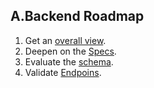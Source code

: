 ## A.Backend Roadmap

1. Get an [overall view](api-overview.md).
2. Deepen on the [Specs](Technical-Specs.md).
3. Evaluate the [schema](schema.md).
4. Validate [Endpoins](endpoints-validation.md).
